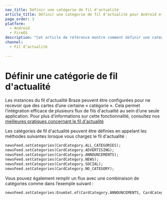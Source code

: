 ```yaml
---
nav_title: Définir une catégorie de fil d'actualité
article_title: Définir une catégorie de fil d'actualité pour Android et FireOS
page_order: 3
platform: 
  - Android
  - FireOS
description: "Cet article de référence montre comment définir une catégorie de fil d'actualité dans votre application Android ou FireOS."
channel:
  - Fil d’actualité
  
---
```


# Définir une catégorie de fil d'actualité

Les instances du fil d'actualité Braze peuvent être configurées pour ne recevoir que des cartes d’une certaine « catégorie ». Cela permet l’intégration efficace de plusieurs flux de fils d'actualité au sein d’une seule application. Pour plus d’informations sur cette fonctionnalité, consultez nos [meilleures pratiques concernant le fil d'actualité][14]

Les catégories de fil d'actualité peuvent être définies en appelant les méthodes suivantes lorsque vous chargez le fil d'actualité :

```xml
newsFeed.setCategories(CardCategory.ALL_CATEGORIES);
newsFeed.setCategories(CardCategory.ADVERTISING);
newsFeed.setCategories(CardCategory.ANNOUNCEMENTS);
newsFeed.setCategories(CardCategory.NEWS);
newsFeed.setCategories(CardCategory.SOCIAL);
newsFeed.setCategories(CardCategory.NO_CATEGORY);
```

Vous pouvez également remplir un flux avec une combinaison de catégories comme dans l’exemple suivant :

```xml
newsFeed.setCategories:EnumSet.of(CardCategory.ANNOUNCEMENTS, CardCategory.NEWS);
```


[14]: {{site.baseurl}}/user_guide/message_building_by_channel/in-app_messages/reporting/
